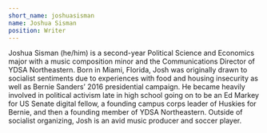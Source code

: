```yaml
---
short_name: joshuasisman
name: Joshua Sisman
position: Writer
---
```

Joshua Sisman (he/him) is a second-year Political Science and Economics major with a music composition minor and the Communications Director of YDSA Northeastern. Born in Miami, Florida, Josh was originally drawn to socialist sentiments due to experiences with food and housing insecurity as well as Bernie Sanders’ 2016 presidential campaign.  He became heavily involved in political activism late in high school going on to be an Ed Markey for US Senate digital fellow, a founding campus corps leader of Huskies for Bernie, and then a founding member of YDSA Northeastern. Outside of socialist organizing, Josh is an avid music producer and soccer player. 